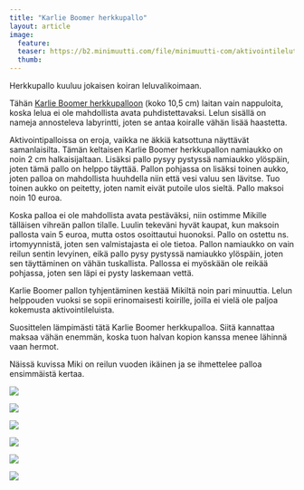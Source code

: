 ```yaml
---
title: "Karlie Boomer herkkupallo"
layout: article
image:
  feature:
  teaser: https://b2.minimuutti.com/file/minimuutti-com/aktivointilelut/muut/DSC00904-245px.jpg
  thumb:
---
```


Herkkupallo kuuluu jokaisen koiran leluvalikoimaan.

Tähän [Karlie Boomer herkkupalloon](http://clk.tradedoubler.com/click?p(210840)a(2526211)g(19927404)url(http://www.zooplus.fi/shop/koirat/lelut/aktivointilelut/aktivointi/141727)) (koko 10,5 cm) laitan vain nappuloita, koska lelua ei ole mahdollista avata puhdistettavaksi. Lelun sisällä on nameja annosteleva labyrintti, joten se antaa koiralle vähän lisää haastetta.

Aktivointipalloissa on eroja, vaikka ne äkkiä katsottuna näyttävät samanlaisilta. Tämän keltaisen Karlie Boomer herkkupallon namiaukko on noin 2 cm halkaisijaltaan. Lisäksi pallo pysyy pystyssä namiaukko ylöspäin, joten tämä pallo on helppo täyttää. Pallon pohjassa on lisäksi toinen aukko, joten palloa on mahdollista huuhdella niin että vesi valuu sen lävitse. Tuo toinen aukko on peitetty, joten namit eivät putoile ulos sieltä. Pallo maksoi noin 10 euroa.

Koska palloa ei ole mahdollista avata pestäväksi, niin ostimme Mikille tälläisen vihreän pallon tilalle. Luulin tekeväni hyvät kaupat, kun maksoin pallosta vain 5 euroa, mutta ostos osoittautui huonoksi. Pallo on ostettu ns. irtomyynnistä, joten sen valmistajasta ei ole tietoa. Pallon namiaukko on vain reilun sentin levyinen, eikä pallo pysy pystyssä namiaukko ylöspäin, joten sen täyttäminen on vähän tuskallista. Pallossa ei myöskään ole reikää pohjassa, joten sen läpi ei pysty laskemaan vettä.

Karlie Boomer pallon tyhjentäminen kestää Mikiltä noin pari minuuttia. Lelun helppouden vuoksi se sopii erinomaisesti koirille, joilla ei vielä ole paljoa kokemusta aktivointileluista.

Suosittelen lämpimästi tätä Karlie Boomer herkkupalloa. Siitä kannattaa maksaa vähän enemmän, koska tuon halvan kopion kanssa menee lähinnä vaan hermot.

Näissä kuvissa Miki on reilun vuoden ikäinen ja se ihmettelee palloa ensimmäistä kertaa.

![](https://b2.minimuutti.com/file/minimuutti-com/aktivointilelut/muut/DSC00913_2-800px.jpg)

![](https://b2.minimuutti.com/file/minimuutti-com/aktivointilelut/muut/DSC00904_2-800px.jpg)

![](https://b2.minimuutti.com/file/minimuutti-com/aktivointilelut/muut/DSC00991_2-800px.jpg)

![](https://b2.minimuutti.com/file/minimuutti-com/aktivointilelut/muut/DSC00992_2-800px.jpg)

![](https://b2.minimuutti.com/file/minimuutti-com/aktivointilelut/muut/DSC00996-800px.jpg)

![](https://b2.minimuutti.com/file/minimuutti-com/aktivointilelut/muut/DS57995-800px.jpg)
